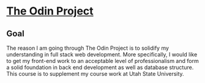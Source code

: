 # [The Odin Project](https://theodinproject.com)

## Goal
The reason I am going through The Odin Project is to solidify my understanding in full stack web development.  More specifically, I would like to get my front-end work to an acceptable level of professionalism and form a solid foundation in back end development as well as database structure.  This course is to supplement my course work at Utah State University.

